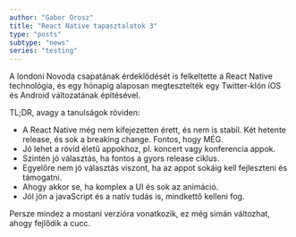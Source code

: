```yaml
---
author: "Gabor Orosz"
title: "React Native tapasztalatok 3"
type: "posts"
subtype: "news"
series: "testing"
---
```


A londoni Novoda csapatának érdeklődését is felkeltette a React Native technológia, és egy hónapig alaposan megtesztelték egy Twitter-klón iOS és Android változatának építésével.

TL;DR, avagy a tanulságok röviden:
- A React Native még nem kifejezetten érett, és nem is stabil. Két hetente release, és sok a breaking change. Fontos, hogy MÉG.
- Jó lehet a rövid életű appokhoz, pl. koncert vagy konferencia appok.
- Szintén jó választás, ha fontos a gyors release ciklus.
- Egyelőre nem jó választás viszont, ha az appot sokáig kell fejleszteni és támogatni.
- Ahogy akkor se, ha komplex a UI és sok az animáció.
- Jól jön a javaScript és a natív tudás is, mindkettő kelleni fog.

Persze mindez a mostani verzióra vonatkozik, ez még simán változhat, ahogy fejlődik a cucc.